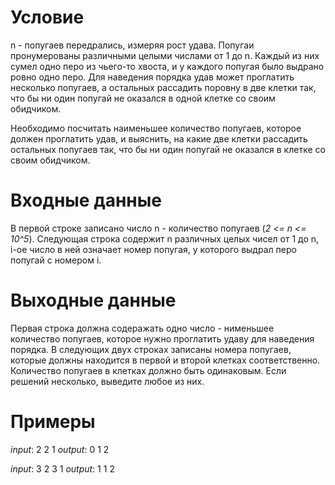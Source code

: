 # Условие
n - попугаев передрались, измеряя рост удава. Попугаи пронумерованы различными целыми числами от 1 до n. Каждый из них сумел одно перо из чьего-то хвоста, и у каждого попугая было выдрано ровно одно перо. Для наведения порядка удав может проглатить несколько попугаев, а остальных рассадить поровну в две клетки так, что бы ни один попугай не оказался в одной клетке со своим обидчиком.

Необходимо посчитать наименьшее количество попугаев, которое должен проглатить удав, и выяснить, на какие две клетки рассадить остальных попугаев так, что бы ни один попугай не оказался в клетке со своим обидчиком.

# Входные данные
В первой строке записано число n - количество попугаев (*2 <= n <= 10^5*). Следующая строка содержит n различных целых чисел от 1 до n, i-ое число в ней означает номер попугая, у которого выдрал перо попугай с номером i.

# Выходные данные
Первая строка должна содеражать одно число - нименьшее количество попугаев, которое нужно проглатить удаву для наведения порядка. В следующих двух строках записаны номера попугаев, которые должны находится в первой и второй клетках соответственно. Количество попугаев в клетках должно быть одинаковым. Если решений несколько, выведите любое из них.

# Примеры
*input*:
2
2 1
*output*:
0
1
2

*input*:
3
2 3 1
*output*:
1
1
2
